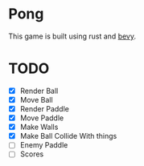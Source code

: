 # Pong
This game is built using rust and [bevy](https://bevyengine.org/). 


# TODO
- [x] Render Ball 
- [x] Move Ball
- [x] Render Paddle 
- [x] Move Paddle 
- [x] Make Walls
- [x] Make Ball Collide With things
- [ ] Enemy Paddle
- [ ] Scores

